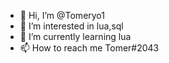 - 👋 Hi, I’m @Tomeryo1
- 👀 I’m interested in lua,sql
- 🌱 I’m currently learning lua
- 📫 How to reach me Tomer#2043
